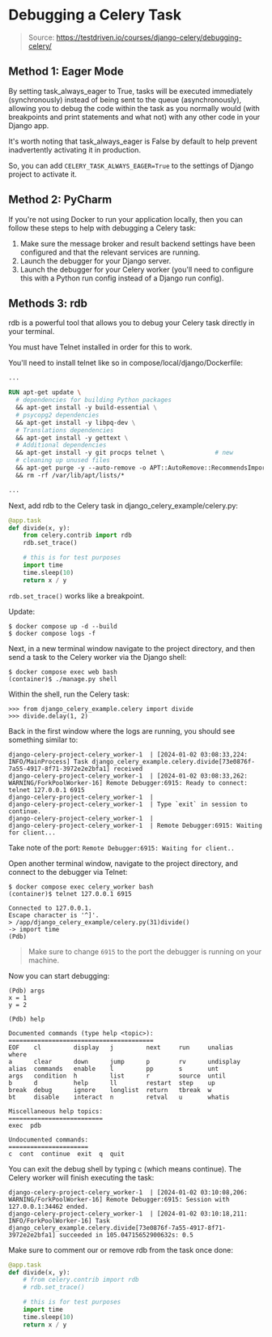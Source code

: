 # Debugging a Celery Task
> Source: https://testdriven.io/courses/django-celery/debugging-celery/

## Method 1: Eager Mode

By setting task_always_eager to True, tasks will be executed immediately (synchronously) instead of being sent to the queue (asynchronously), allowing you to debug the code within the task as you normally would (with breakpoints and print statements and what not) with any other code in your Django app.

It's worth noting that task_always_eager is False by default to help prevent inadvertently activating it in production.

So, you can add `CELERY_TASK_ALWAYS_EAGER=True` to the settings of Django project to activate it.

## Method 2: PyCharm

If you're not using Docker to run your application locally, then you can follow these steps to help with debugging a Celery task:

1. Make sure the message broker and result backend settings have been configured and that the relevant services are running.
2. Launch the debugger for your Django server.
3. Launch the debugger for your Celery worker (you'll need to configure this with a Python run config instead of a Django run config).

## Methods 3: rdb

rdb is a powerful tool that allows you to debug your Celery task directly in your terminal.

You must have Telnet installed in order for this to work.

You'll need to install telnet like so in compose/local/django/Dockerfile:

```Dockerfile
...

RUN apt-get update \
  # dependencies for building Python packages
  && apt-get install -y build-essential \
  # psycopg2 dependencies
  && apt-get install -y libpq-dev \
  # Translations dependencies
  && apt-get install -y gettext \
  # Additional dependencies
  && apt-get install -y git procps telnet \              # new
  # cleaning up unused files
  && apt-get purge -y --auto-remove -o APT::AutoRemove::RecommendsImportant=false \
  && rm -rf /var/lib/apt/lists/*

...
```
Next, add rdb to the Celery task in django_celery_example/celery.py:

```python
@app.task
def divide(x, y):
    from celery.contrib import rdb
    rdb.set_trace()

    # this is for test purposes
    import time
    time.sleep(10)
    return x / y
```

`rdb.set_trace()` works like a breakpoint.

Update:

```commandline
$ docker compose up -d --build
$ docker compose logs -f
```

Next, in a new terminal window navigate to the project directory, and then send a task to the Celery worker via the Django shell:

```commandline
$ docker compose exec web bash
(container)$ ./manage.py shell
```

Within the shell, run the Celery task:

```commandline
>>> from django_celery_example.celery import divide
>>> divide.delay(1, 2)
```

Back in the first window where the logs are running, you should see something similar to:

```commandline
django-celery-project-celery_worker-1  | [2024-01-02 03:08:33,224: INFO/MainProcess] Task django_celery_example.celery.divide[73e0876f-7a55-4917-8f71-3972e2e2bfa1] received
django-celery-project-celery_worker-1  | [2024-01-02 03:08:33,262: WARNING/ForkPoolWorker-16] Remote Debugger:6915: Ready to connect: telnet 127.0.0.1 6915
django-celery-project-celery_worker-1  |
django-celery-project-celery_worker-1  | Type `exit` in session to continue.
django-celery-project-celery_worker-1  |
django-celery-project-celery_worker-1  | Remote Debugger:6915: Waiting for client...
```

Take note of the port: `Remote Debugger:6915: Waiting for client..`

Open another terminal window, navigate to the project directory, and connect to the debugger via Telnet:

```commandline
$ docker compose exec celery_worker bash
(container)$ telnet 127.0.0.1 6915

Connected to 127.0.0.1.
Escape character is '^]'.
> /app/django_celery_example/celery.py(31)divide()
-> import time
(Pdb)
```

> Make sure to change `6915` to the port the debugger is running on your machine.

Now you can start debugging:

```commandline
(Pdb) args
x = 1
y = 2

(Pdb) help

Documented commands (type help <topic>):
========================================
EOF    cl         display   j         next     run     unalias    where
a      clear      down      jump      p        rv      undisplay
alias  commands   enable    l         pp       s       unt
args   condition  h         list      r        source  until
b      d          help      ll        restart  step    up
break  debug      ignore    longlist  return   tbreak  w
bt     disable    interact  n         retval   u       whatis

Miscellaneous help topics:
==========================
exec  pdb

Undocumented commands:
======================
c  cont  continue  exit  q  quit
```

You can exit the debug shell by typing c (which means continue). The Celery worker will finish executing the task:

```commandline
django-celery-project-celery_worker-1  | [2024-01-02 03:10:08,206: WARNING/ForkPoolWorker-16] Remote Debugger:6915: Session with 127.0.0.1:34462 ended.
django-celery-project-celery_worker-1  | [2024-01-02 03:10:18,211: INFO/ForkPoolWorker-16] Task django_celery_example.celery.divide[73e0876f-7a55-4917-8f71-3972e2e2bfa1] succeeded in 105.04715652900632s: 0.5
```

Make sure to comment our or remove rdb from the task once done:

```python
@app.task
def divide(x, y):
    # from celery.contrib import rdb
    # rdb.set_trace()

    # this is for test purposes
    import time
    time.sleep(10)
    return x / y
```